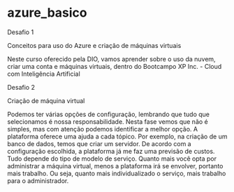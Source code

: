 # azure_basico

Desafio 1

Conceitos para uso do Azure e criação de máquinas virtuais

Neste curso oferecido pela DIO, vamos aprender sobre o uso da nuvem, criar uma conta e máquinas virtuais, dentro do Bootcampo XP Inc. - Cloud com Inteligência Artificial

Desafio 2

Criação de máquina virtual

Podemos ter várias opções de configuração, lembrando que tudo que selecionamos é nossa responsabilidade.
Nesta fase vemos que não é simples, mas com atenção podemos identificar a melhor opção. A plataforma oferece uma ajuda a cada tópico.
Por exemplo, na criação de um banco de dados, temos que criar um servidor. De acordo com a configuração escolhida, a plataforma já me faz uma previsão de custos.
Tudo depende do tipo de modelo de serviço. Quanto mais você opta por administrar a máquina virtual, menos a plataforma irá se envolver, portanto mais trabalho. Ou seja, quanto mais individualizado o serviço, mais trabalho para o administrador.
